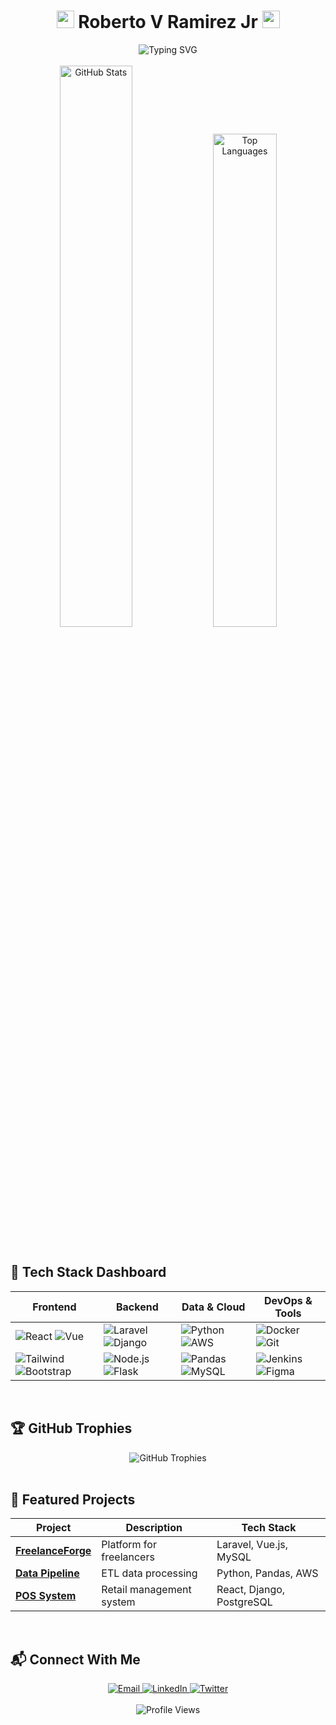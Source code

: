 <h1 align="center">
  <img src="https://media.giphy.com/media/hvRJCLFzcasrR4ia7z/giphy.gif" width="28">
  Roberto V Ramirez Jr
  <img src="https://media.giphy.com/media/hvRJCLFzcasrR4ia7z/giphy.gif" width="28">
</h1>

<div align="center">
  <img src="https://readme-typing-svg.demolab.com?font=Fira+Code&weight=600&size=22&pause=1000&color=38BDF8&center=true&vCenter=true&width=600&lines=Full-Stack+Developer;Data+Engineering+Enthusiast;Problem+Solver;Continuous+Learner" alt="Typing SVG" />
</div>

<br>

<div align="center">
  <img src="https://github-readme-stats.vercel.app/api?username=robram3000&show_icons=true&theme=radical" alt="GitHub Stats" width="48%"/>
  <img src="https://github-readme-stats.vercel.app/api/top-langs/?username=robram3000&layout=compact&theme=radical" alt="Top Languages" width="45%"/>
</div>

<br>

## 🚀 **Tech Stack Dashboard**

<div align="center">
  
| **Frontend** | **Backend** | **Data & Cloud** | **DevOps & Tools** |
|--------------|-------------|------------------|--------------------|
| ![React](https://img.shields.io/badge/-React-61DAFB?logo=react&logoColor=white) ![Vue](https://img.shields.io/badge/-Vue.js-4FC08D?logo=vue.js&logoColor=white) | ![Laravel](https://img.shields.io/badge/-Laravel-FF2D20?logo=laravel&logoColor=white) ![Django](https://img.shields.io/badge/-Django-092E20?logo=django&logoColor=white) | ![Python](https://img.shields.io/badge/-Python-3776AB?logo=python&logoColor=white) ![AWS](https://img.shields.io/badge/-AWS-232F3E?logo=amazon-aws&logoColor=white) | ![Docker](https://img.shields.io/badge/-Docker-2496ED?logo=docker&logoColor=white) ![Git](https://img.shields.io/badge/-Git-F05032?logo=git&logoColor=white) |
| ![Tailwind](https://img.shields.io/badge/-Tailwind-06B6D4?logo=tailwind-css&logoColor=white) ![Bootstrap](https://img.shields.io/badge/-Bootstrap-7952B3?logo=bootstrap&logoColor=white) | ![Node.js](https://img.shields.io/badge/-Node.js-339933?logo=node.js&logoColor=white) ![Flask](https://img.shields.io/badge/-Flask-000000?logo=flask&logoColor=white) | ![Pandas](https://img.shields.io/badge/-Pandas-150458?logo=pandas&logoColor=white) ![MySQL](https://img.shields.io/badge/-MySQL-4479A1?logo=mysql&logoColor=white) | ![Jenkins](https://img.shields.io/badge/-Jenkins-D24939?logo=jenkins&logoColor=white) ![Figma](https://img.shields.io/badge/-Figma-F24E1E?logo=figma&logoColor=white) |

</div>

<br>

## 🏆 **GitHub Trophies**
<div align="center">
  <img src="https://github-profile-trophy.vercel.app/?username=robram3000&theme=radical&row=2&column=4" alt="GitHub Trophies" />
</div>

<br>

## 📌 **Featured Projects**

<div align="center">
  
| Project | Description | Tech Stack |
|---------|-------------|------------|
| **[FreelanceForge](https://github.com/robram3000/Website.git)** | Platform for freelancers | Laravel, Vue.js, MySQL |
| **[Data Pipeline](https://github.com/robram3000/Data-Engineering-Projects)** | ETL data processing | Python, Pandas, AWS |
| **[POS System](https://github.com/robram3000/Capstone-Project-MR-WA-POS)** | Retail management system | React, Django, PostgreSQL |

</div>

<br>

## 📬 **Connect With Me**
<div align="center">
  <a href="mailto:robram3000@gmail.com">
    <img src="https://img.shields.io/badge/Gmail-D14836?style=for-the-badge&logo=gmail&logoColor=white" alt="Email">
  </a>
  <a href="https://linkedin.com/in/yourprofile">
    <img src="https://img.shields.io/badge/LinkedIn-0077B5?style=for-the-badge&logo=linkedin&logoColor=white" alt="LinkedIn">
  </a>
  <a href="https://twitter.com/yourhandle">
    <img src="https://img.shields.io/badge/Twitter-1DA1F2?style=for-the-badge&logo=twitter&logoColor=white" alt="Twitter">
  </a>
</div>

<br>

<div align="center">
  <img src="https://komarev.com/ghpvc/?username=robram3000&label=Profile%20views&color=0e75b6&style=flat" alt="Profile Views" />
</div>
